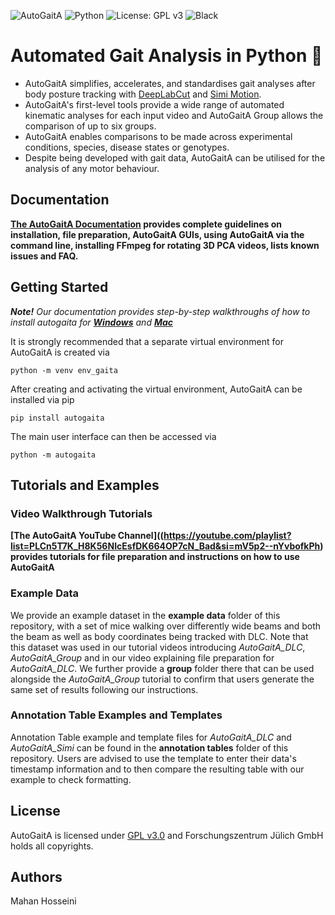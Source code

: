 ![AutoGaitA](https://github.com/mahan-hosseini/AutoGaitA/blob/main/res/autogaita_logo.png?raw=true)
![Python](https://img.shields.io/badge/python-v3.6+-blue.svg)
![License: GPL v3](https://img.shields.io/badge/License-GPLv3-blue.svg)
![Black](https://img.shields.io/badge/code%20style-black-000000.svg)
# Automated Gait Analysis in Python 🐸

- AutoGaitA simplifies, accelerates, and standardises gait analyses after body posture tracking with [DeepLabCut](https://github.com/DeepLabCut/DeepLabCut) and [Simi Motion](http://www.simi.com/en/products/movement-analysis/simi-motion-2d3d.html?type=rss%2F). 
- AutoGaitA's first-level tools provide a wide range of automated kinematic analyses for each input video and AutoGaitA Group allows the comparison of up to six groups. 
- AutoGaitA enables comparisons to be made across experimental conditions, species, disease states or genotypes. 
- Despite being developed with gait data, AutoGaitA can be utilised for the analysis of any motor behaviour.

## Documentation

**[The AutoGaitA Documentation](https://docs.google.com/document/d/1Y4wrrsjs0ybLDKPzE2LAatqPDq9jtwjIuk4M0jRZ3wE/edit?usp=sharing) provides complete guidelines on installation, file preparation, AutoGaitA GUIs, using AutoGaitA via the command line, installing FFmpeg for rotating 3D PCA videos, lists known issues and FAQ.**  

## Getting Started

***Note!** Our documentation provides step-by-step walkthroughs of how to install autogaita for **[Windows](https://docs.google.com/document/d/1Y4wrrsjs0ybLDKPzE2LAatqPDq9jtwjIuk4M0jRZ3wE/edit#heading=h.28j6wu2vamre)** and **[Mac](https://docs.google.com/document/d/1Y4wrrsjs0ybLDKPzE2LAatqPDq9jtwjIuk4M0jRZ3wE/edit)***

It is strongly recommended that a separate virtual environment for AutoGaitA is created via

`python -m venv env_gaita`

After creating and activating the virtual environment, AutoGaitA can be installed via pip

`pip install autogaita`

The main user interface can then be accessed via

`python -m autogaita`

## Tutorials and Examples

### Video Walkthrough Tutorials

**[The AutoGaitA YouTube Channel]((https://youtube.com/playlist?list=PLCn5T7K_H8K56NIcEsfDK664OP7cN_Bad&si=mV5p2--nYvbofkPh) provides tutorials for file preparation and instructions on how to use AutoGaitA**

### Example Data
We provide an example dataset in the **example data** folder of this repository, with a set of mice walking over differently wide beams and both the beam as well as body coordinates being tracked with DLC. Note that this dataset was used in our tutorial videos introducing *AutoGaitA_DLC*, *AutoGaitA_Group* and in our video explaining file preparation for *AutoGaitA_DLC*.  We further provide a **group** folder there that can be used alongside the *AutoGaitA_Group* tutorial to confirm that users generate the same set of results following our instructions.

### Annotation Table Examples and Templates
Annotation Table example and template files for *AutoGaitA_DLC* and *AutoGaitA_Simi* can be found in the **annotation tables** folder of this repository.
Users are advised to use the template to enter their data's timestamp information and to then compare the resulting table with our example to check formatting.

## License

AutoGaitA is licensed under [GPL v3.0](https://github.com/mahan-hosseini/AutoGaitA/blob/main/LICENSE) and Forschungszentrum Jülich GmbH holds all copyrights.

## Authors
Mahan Hosseini
